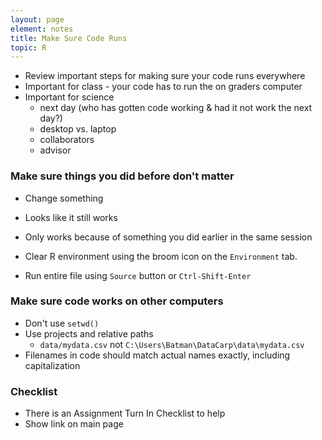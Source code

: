 ```yaml
---
layout: page
element: notes
title: Make Sure Code Runs
topic: R
---
```


* Review important steps for making sure your code runs everywhere
* Important for class - your code has to run the on graders computer
* Important for science
    * next day (who has gotten code working & had it not work the next day?)
	* desktop vs. laptop
	* collaborators
	* advisor

### Make sure things you did before don't matter

* Change something
* Looks like it still works
* Only works because of something you did earlier in the same session

* Clear R environment using the broom icon on the `Environment` tab.
* Run entire file using `Source` button or `Ctrl-Shift-Enter`

### Make sure code works on other computers

* Don't use `setwd()`
* Use projects and relative paths
    * `data/mydata.csv` not `C:\Users\Batman\DataCarp\data\mydata.csv`
* Filenames in code should match actual names exactly, including capitalization

### Checklist

* There is an Assignment Turn In Checklist to help
* Show link on main page
